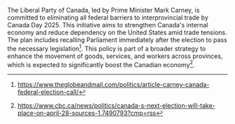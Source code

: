 The Liberal Party of Canada, led by Prime Minister Mark Carney, is committed to eliminating all federal barriers to interprovincial trade by Canada Day 2025. This initiative aims to strengthen Canada's internal economy and reduce dependency on the United States amid trade tensions. The plan includes recalling Parliament immediately after the election to pass the necessary legislation[^1]. This policy is part of a broader strategy to enhance the movement of goods, services, and workers across provinces, which is expected to significantly boost the Canadian economy[^2].

[^1]: https://www.theglobeandmail.com/politics/article-carney-canada-federal-election-call/
[^2]: https://www.cbc.ca/news/politics/canada-s-next-election-will-take-place-on-april-28-sources-1.7490793?cmp=rss
